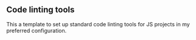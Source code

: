 ## Code linting tools

This a template to set up standard code linting tools for JS projects in my
preferred configuration.
